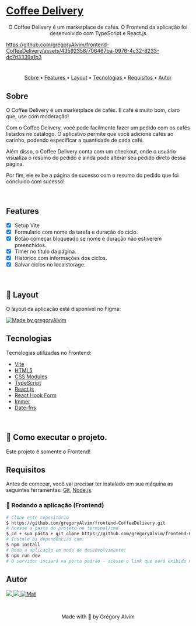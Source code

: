 <h1>
    <a href="#"> Coffee Delivery </a>
</h1>

<p align="center"> O Coffee Delivery é um marketplace de cafés. O Frontend da aplicação foi desenvolvido com TypeScript e React.js </p>

https://github.com/gregoryAlvim/frontend-CoffeeDelivery/assets/43592358/706467ba-0976-4c32-8233-dc7d3339a1b3

#

<p align="center">
   <a href="#sobre">Sobre </a> •
   <a href="#features"> Features </a> •
   <a href="#-layout">Layout</a> •
   <a href="#tecnologias"> Tecnologias </a> •
   <a href="#requisitos"> Requisitos </a> •
   <a href="#autor"> Autor </a> 
</p>


## Sobre

O Coffee Delivery é um marketplace de cafés. E café é muito bom, claro que, use com moderação!

Com o Coffee Delivery, você pode facilmente fazer um pedido com os cafés listados no catálogo. O aplicativo permite que você adicione cafés ao carinho, podendo especificar a quantidade de cada café.

Além disso, o Coffee Delivery conta com um checkout, onde o usuário visualiza o resumo do pedido e ainda pode alterar seu pedido direto dessa página.

Por fim, ele exibe a página de sucesso com o resumo do pedido que foi concluído com sucesso!

<br/>

## Features

- [x] Setup Vite
- [x] Formulario com nome da tarefa e duração do ciclo.
- [x] Botão começar bloqueado se nome e duração não estiverem preenchidos.
- [x] Timer no título da página.
- [x] Histórico com informações dos ciclos.
- [x] Salvar ciclos no localstorage. 

<br/>

## 🎨 Layout

O layout da aplicação está disponível no Figma:

<a href="https://www.figma.com/file/h2iVOR9shDjhL10L2OnWI1/Ignite-Timer-(Community)?node-id=0-1&t=NXReCMrSt0r1csvD-0">
  <img alt="Made by gregoryAlvim" src="https://img.shields.io/badge/Acessar%20Layout%20-Figma-%2304D361">
</a>

<br/>

## Tecnologias

Tecnologias utilizadas no Frontend:

- [Vite](https://vitejs.dev/)
- [HTML5](https://www.w3schools.com/html/default.asp)
- [CSS Modules](https://www.w3schools.com/css/default.asp)
- [TypeScript](https://www.w3schools.com/typescript/)
- [React.js](https://pt-br.reactjs.org/)
- [React Hook Form](https://react-hook-form.com/)
- [Immer](https://github.com/immerjs/immer)
- [Date-fns](https://date-fns.org/)

<br/>

## 🚀 Como executar o projeto.

Este projeto é somente o Frontend!


## Requisitos

Antes de começar, você vai precisar ter instalado em sua máquina as seguintes ferramentas:
[Git](https://git-scm.com), [Node.js](https://nodejs.org/en/).

### 🎲 Rodando a aplicação (Frontend)

```bash
# Clone este repositório
$ https://github.com/gregoryAlvim/frontend-CoffeeDelivery.git
# Acesse a pasta do projeto no terminal/cmd
$ cd + sua pasta + git clone https://github.com/gregoryAlvim/frontend-CoffeeDelivery.git
# Instale as dependências com:
$ npm install
# Rode a aplicação em modo de desenvolvimento:
$ npm run dev
# O servidor inciará na porta padrão - acesse o link que será exibido no terminal!
```

## Autor

<div> 
  <a href="https://www.linkedin.com/in/grégory-alvim/" target="_blank">
    <img src="https://img.shields.io/badge/-LinkedIn-%230077B5?style=for-the-badge&logo=linkedin&logoColor=white" target="_blank">
  </a>

  <a href="https://instagram.com/gregori_alvim" target="_blank">
    <img src="https://img.shields.io/badge/-Instagram-%23E4405F?style=for-the-badge&logo=instagram&logoColor=white" target="_blank">
  </a>

  <a href = "mailto:gregori.alvim@gmail.com">
    <img alt="Mail" src="https://img.shields.io/badge/Gmail-D14836?style=for-the-badge&logo=gmail&logoColor=white">
  </a>
</div>


&nbsp;


<p align="center"> Made with 💙 by Grégory Alvim </p>
